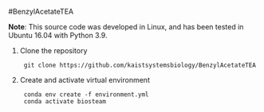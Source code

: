 #BenzylAcetateTEA

**Note**: 
This source code was developed in Linux, and has been tested in Ubuntu 16.04 with Python 3.9.

1. Clone the repository

        git clone https://github.com/kaistsystemsbiology/BenzylAcetateTEA

2. Create and activate virtual environment

        conda env create -f environment.yml
        conda activate biosteam
            
